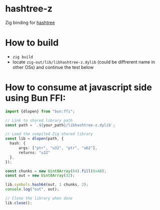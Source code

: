 # hashtree-z
Zig binding for [hashtree](https://github.com/prysmaticlabs/hashtree)

# How to build
- `zig build`
- locate `zig-out/lib/libhashtree-z.dylib` (could be diffrerent name in other OSs) and continue the test below

# How to consume at javascript side using Bun FFI:

```typescript
import {dlopen} from "bun:ffi";

// Link to shared library path
const path = `.${your_path}/libhashtree-z.dylib`;

// Load the compiled Zig shared library
const lib = dlopen(path, {
  hash: {
      args: ["ptr", "u32", "ptr", "u62"],
      returns: "u32"
  },
});

const chunks = new Uint8Array(64).fill(0xAB);
const out = new Uint8Array(32);

lib.symbols.hash64(out, 1 chunks, 2);
console.log("out", out);

// Close the library when done
lib.close();
```